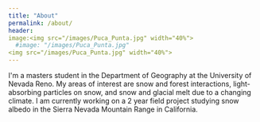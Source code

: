 ```yaml
---
title: "About"
permalink: /about/
header:
image:<img src="/images/Puca_Punta.jpg" width="40%">
  #image: "/images/Puca_Punta.jpg"
<img src="/images/Puca_Punta.jpg" width="40%">
---
```


I'm a masters student in the Department of Geography at the University of Nevada Reno. My areas of interest are snow and forest interactions, light-absorbing particles on snow, and snow and glacial melt due to a changing climate.  I am currently working on a 2 year field project studying snow albedo in the Sierra Nevada Mountain Range in California.
